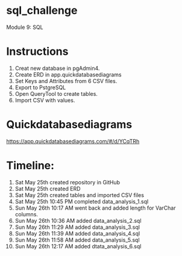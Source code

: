 # sql_challenge
Module 9: SQL

# Instructions
1. Creat new database in pgAdmin4.
2. Create ERD in app.quickdatabasediagrams
3. Set Keys and Attributes from 6 CSV files.
4. Export to PstgreSQL
5. Open QueryTool to create tables.
6. Import CSV with values.

# Quickdatabasediagrams
https://app.quickdatabasediagrams.com/#/d/YCqTRh

# Timeline: 
1. Sat May 25th created repository in GitHub
2. Sat May 25th created ERD
3. Sat May 25th created tables and imported CSV files
4. Sat May 25th 10:45 PM completed data_analysis_1.sql
5. Sun May 26th 10:17 AM went back and added length for VarChar columns.
6. Sun May 26th 10:36 AM added data_analysis_2.sql
7. Sun May 26th 11:29 AM added data_analysis_3.sql
8. Sun May 26th 11:39 AM added data_analysis_4.sql
9. Sun May 26th 11:58 AM added data_analysis_5.sql
10. Sun May 26th 12:17 AM added dtata_analysis_6.sql